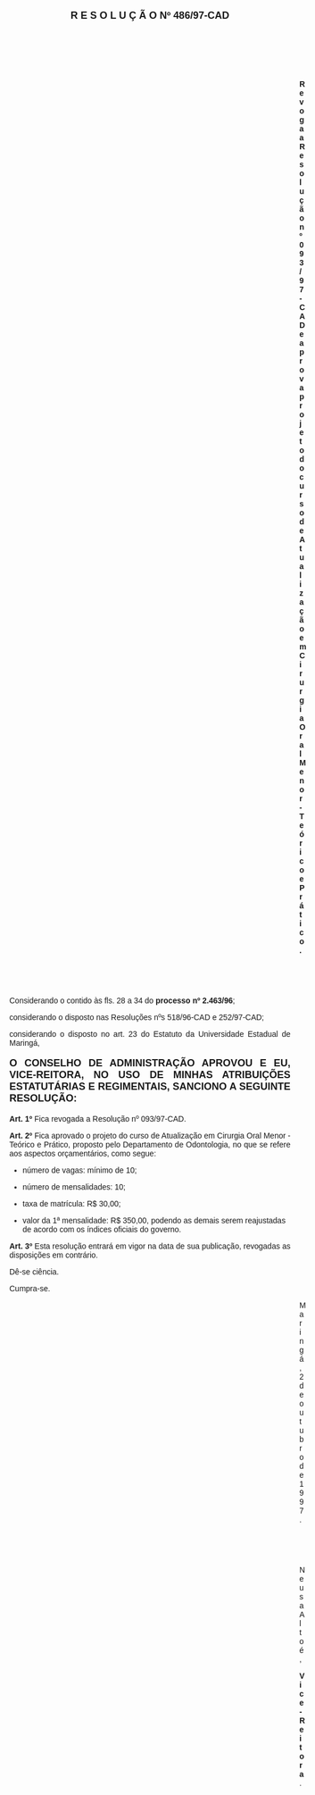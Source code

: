 <BODY>

<B><FONT FACE="Arial" SIZE=4><P ALIGN="CENTER">R E S O L U &Ccedil; &Atilde; O   Nº 486/97-CAD</P>
</B></FONT><FONT FACE="Arial">
<P>&nbsp;</P>
<P>&nbsp;</P>
<P>&nbsp;</P><DIR>
<DIR>
<DIR>
<DIR>
<DIR>
<DIR>
<DIR>
<DIR>
<DIR>
<DIR>
<DIR>
<DIR>
<DIR>

<B><P ALIGN="JUSTIFY">Revoga a Resolu&ccedil;&atilde;o nº 093/97-CAD e aprova projeto do curso de Atualiza&ccedil;&atilde;o em Cirurgia Oral Menor - Te&oacute;rico e Pr&aacute;tico.</P>
</B>
<P>&nbsp;</P>
<P>&nbsp;</P></DIR>
</DIR>
</DIR>
</DIR>
</DIR>
</DIR>
</DIR>
</DIR>
</DIR>
</DIR>
</DIR>
</DIR>
</DIR>

<P ALIGN="JUSTIFY">&#9;&#9;Considerando o contido &agrave;s fls. 28 a 34 do<B> processo nº 2.463/96</B>;</P>
<P ALIGN="JUSTIFY">&#9;&#9;considerando o disposto nas Resolu&ccedil;&otilde;es nºs 518/96-CAD e 252/97-CAD;</P>
<P ALIGN="JUSTIFY">&#9;&#9;considerando o disposto no art. 23 do Estatuto da Universidade Estadual de Maring&aacute;,</P>
<P ALIGN="JUSTIFY"></P>
</FONT><B><FONT FACE="Arial" SIZE=4><P ALIGN="JUSTIFY">O CONSELHO DE ADMINISTRA&Ccedil;&Atilde;O APROVOU E EU, VICE-REITORA, NO USO DE MINHAS ATRIBUI&Ccedil;&Otilde;ES ESTATUT&Aacute;RIAS E REGIMENTAIS, SANCIONO A SEGUINTE RESOLU&Ccedil;&Atilde;O:</P>
</B></FONT><FONT FACE="Arial"><P ALIGN="JUSTIFY"></P>
<P ALIGN="JUSTIFY">&#9;&#9;<B>Art. 1º </B>Fica revogada a Resolu&ccedil;&atilde;o nº 093/97-CAD.</P>
<P ALIGN="JUSTIFY">&#9;&#9;<B>Art. 2º</B> Fica aprovado o projeto do curso de Atualiza&ccedil;&atilde;o em Cirurgia Oral Menor - Te&oacute;rico e Pr&aacute;tico, proposto pelo Departamento de Odontologia, no que se refere aos aspectos or&ccedil;ament&aacute;rios, como segue:</P>

<UL>
<P ALIGN="JUSTIFY"><LI>n&uacute;mero de vagas: m&iacute;nimo de 10;</LI></P>
<P ALIGN="JUSTIFY"><LI>n&uacute;mero de mensalidades: 10;</LI></P>
<P ALIGN="JUSTIFY"><LI>taxa de matr&iacute;cula: R$ 30,00;</LI></P>
<P ALIGN="JUSTIFY"><LI>valor da 1ª mensalidade: R$ 350,00, podendo as demais serem reajustadas de acordo com os &iacute;ndices oficiais do governo.</LI></P></UL>

<P ALIGN="JUSTIFY">&#9;&#9;<B>Art. 3º</B> Esta resolu&ccedil;&atilde;o entrar&aacute; em vigor na data de sua publica&ccedil;&atilde;o, revogadas as disposi&ccedil;&otilde;es em contr&aacute;rio.</P>
<P>&#9;&#9;D&ecirc;-se ci&ecirc;ncia.</P>
<P>&#9;&#9;Cumpra-se.</P>
<DIR>
<DIR>
<DIR>
<DIR>
<DIR>
<DIR>
<DIR>
<DIR>
<DIR>
<DIR>
<DIR>
<DIR>
<DIR>

<P>Maring&aacute;, 2 de outubro de 1997.</P>

<P>&nbsp;</P>
<P>&nbsp;</P>
<P>Neusa Alto&eacute;,</P>
<B><P>Vice-Reitora</B>.</P></DIR>
</DIR>
</DIR>
</DIR>
</DIR>
</DIR>
</DIR>
</DIR>
</DIR>
</DIR>
</DIR>
</DIR>
</DIR>
</FONT></BODY>
